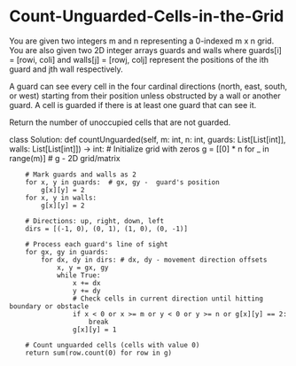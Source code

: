# Count-Unguarded-Cells-in-the-Grid
You are given two integers m and n representing a 0-indexed m x n grid. You are also given two 2D integer arrays guards and walls where guards[i] = [rowi, coli] and walls[j] = [rowj, colj] represent the positions of the ith guard and jth wall respectively.

A guard can see every cell in the four cardinal directions (north, east, south, or west) starting from their position unless obstructed by a wall or another guard. A cell is guarded if there is at least one guard that can see it.

Return the number of unoccupied cells that are not guarded.

class Solution:
    def countUnguarded(self, m: int, n: int, guards: List[List[int]], walls: List[List[int]]) -> int:
        # Initialize grid with zeros
        g = [[0] * n for _ in range(m)] # g - 2D grid/matrix
        
        # Mark guards and walls as 2
        for x, y in guards:  # gx, gy -  guard's position 
            g[x][y] = 2    
        for x, y in walls:
            g[x][y] = 2
            
        # Directions: up, right, down, left
        dirs = [(-1, 0), (0, 1), (1, 0), (0, -1)]
        
        # Process each guard's line of sight
        for gx, gy in guards:
            for dx, dy in dirs: # dx, dy - movement direction offsets
                x, y = gx, gy
                while True:
                    x += dx
                    y += dy
                    # Check cells in current direction until hitting boundary or obstacle
                    if x < 0 or x >= m or y < 0 or y >= n or g[x][y] == 2:
                        break
                    g[x][y] = 1
        
        # Count unguarded cells (cells with value 0)
        return sum(row.count(0) for row in g)
        
